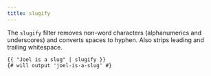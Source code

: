 ```yaml
---
title: slugify
---
```


The `slugify` filter removes non-word characters (alphanumerics and underscores) and converts spaces to hyphen. Also strips leading and trailing whitespace.

```twig
{{ "Joel is a slug" | slugify }}
{# will output 'joel-is-a-slug' #}
```
